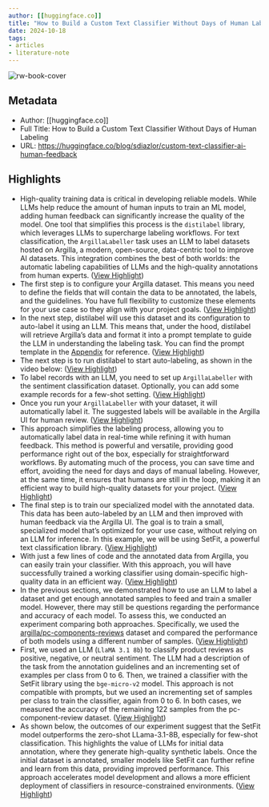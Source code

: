 ```yaml
---
author: [[huggingface.co]]
title: "How to Build a Custom Text Classifier Without Days of Human Labeling"
date: 2024-10-18
tags: 
- articles
- literature-note
---
```

![rw-book-cover](https://cdn-thumbnails.huggingface.co/social-thumbnails/blog/sdiazlor/custom-text-classifier-ai-human-feedback.png)

## Metadata
- Author: [[huggingface.co]]
- Full Title: How to Build a Custom Text Classifier Without Days of Human Labeling
- URL: https://huggingface.co/blog/sdiazlor/custom-text-classifier-ai-human-feedback

## Highlights
- High-quality training data is critical in developing reliable models. While LLMs help reduce the amount of human inputs to train an ML model, adding human feedback can significantly increase the quality of the model. One tool that simplifies this process is the `distilabel` library, which leverages LLMs to supercharge labeling workflows. For text classification, the `ArgillaLabeller` task uses an LLM to label datasets hosted on Argilla, a modern, open-source, data-centric tool to improve AI datasets. This integration combines the best of both worlds: the automatic labeling capabilities of LLMs and the high-quality annotations from human experts. ([View Highlight](https://read.readwise.io/read/01jadzsz5sysjzfh8nxtfw3n8e))
- The first step is to configure your Argilla dataset. This means you need to define the fields that will contain the data to be annotated, the labels, and the guidelines. You have full flexibility to customize these elements for your use case so they align with your project goals. ([View Highlight](https://read.readwise.io/read/01jadztwbswmxr9bq6vq80en85))
- In the next step, distilabel will use this dataset and its configuration to auto-label it using an LLM. This means that, under the hood, distilabel will retrieve Argilla’s data and format it into a prompt template to guide the LLM in understanding the labeling task. You can find the prompt template in the [Appendix](https://huggingface.co/blog/sdiazlor/custom-text-classifier-ai-human-feedback#appendix) for reference. ([View Highlight](https://read.readwise.io/read/01jadzvejr85kp0sfe7t79ebmj))
- The next step is to run distilabel to start auto-labeling, as shown in the video below: ([View Highlight](https://read.readwise.io/read/01jadzvxev9w1wbn15mesn1rh9))
- To label records with an LLM, you need to set up `ArgillaLabeller` with the sentiment classification dataset. Optionally, you can add some example records for a few-shot setting. ([View Highlight](https://read.readwise.io/read/01jadzvzc75p4vkenrzmrnq8bv))
- Once you run your `ArgillaLabeller` with your dataset, it will automatically label it. The suggested labels will be available in the Argilla UI for human review. ([View Highlight](https://read.readwise.io/read/01jadzwpdnnmxrctjvr0gqht4b))
- This approach simplifies the labeling process, allowing you to automatically label data in real-time while refining it with human feedback. This method is powerful and versatile, providing good performance right out of the box, especially for straightforward workflows. By automating much of the process, you can save time and effort, avoiding the need for days and days of manual labeling. However, at the same time, it ensures that humans are still in the loop, making it an efficient way to build high-quality datasets for your project. ([View Highlight](https://read.readwise.io/read/01jadzwsmfre3m8pjpvszn3bff))
- The final step is to train our specialized model with the annotated data. This data has been auto-labeled by an LLM and then improved with human feedback via the Argilla UI. The goal is to train a small, specialized model that’s optimized for your use case, without relying on an LLM for inference. In this example, we will be using SetFit, a powerful text classification library. ([View Highlight](https://read.readwise.io/read/01jadzx5fwt0bh0c2833e327j5))
- With just a few lines of code and the annotated data from Argilla, you can easily train your classifier. With this approach, you will have successfully trained a working classifier using domain-specific high-quality data in an efficient way. ([View Highlight](https://read.readwise.io/read/01jadzxg7t4egkdt1gddg1fj5d))
- In the previous sections, we demonstrated how to use an LLM to label a dataset and get enough annotated samples to feed and train a smaller model. However, there may still be questions regarding the performance and accuracy of each model. To assess this, we conducted an experiment comparing both approaches. Specifically, we used the [argilla/pc-components-reviews](https://huggingface.co/datasets/argilla/pc-components-reviews) dataset and compared the performance of both models using a different number of samples. ([View Highlight](https://read.readwise.io/read/01jae03bh0ae6by0r0h4e3hd6z))
- First, we used an LLM (`LlaMA 3.1 8b`) to classify product reviews as positive, negative, or neutral sentiment. The LLM had a description of the task from the annotation guidelines and an incrementing set of examples per class from 0 to 6. Then, we trained a classifier with the SetFit library using the `bge-micro-v2` model. This approach is not compatible with prompts, but we used an incrementing set of samples per class to train the classifier, again from 0 to 6. In both cases, we measured the accuracy of the remaining 122 samples from the pc-component-review dataset. ([View Highlight](https://read.readwise.io/read/01jae03prsp90a2z1efzgpn26w))
- As shown below, the outcomes of our experiment suggest that the SetFit model outperforms the zero-shot LLama-3.1-8B, especially for few-shot classification. This highlights the value of LLMs for initial data annotation, where they generate high-quality synthetic labels. Once the initial dataset is annotated, smaller models like SetFit can further refine and learn from this data, providing improved performance. This approach accelerates model development and allows a more efficient deployment of classifiers in resource-constrained environments. ([View Highlight](https://read.readwise.io/read/01jae04tv1k5z28me3fyd6zbq4))
